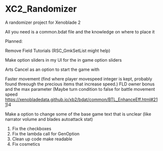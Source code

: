 # XC2_Randomizer
A randomizer project for Xenoblade 2

All you need is a common.bdat file and the knowledge on where to place it


 Planned:

Remove Field Tutorials (RSC_GmkSetList might help)


 Make option sliders in my UI for the in game option sliders

 Arts Cancel as an option to start the game with

 Faster movement (find where player movespeed integer is kept, probably found threough the precious items that increase speed.) FLD owner bonus and the max parameter (Maybe turn condition to false for battle movement speed https://xenobladedata.github.io/xb2/bdat/common/BTL_EnhanceEff.html#211)4

 Make a option to change some of the base game text that is unclear (like narrator volume and blades autoattack stat)


 1. Fix the checkboxes
 2. Fix the lambda call for GenOption
 3. Clean up code make readable
 4. Fix cosmetics
